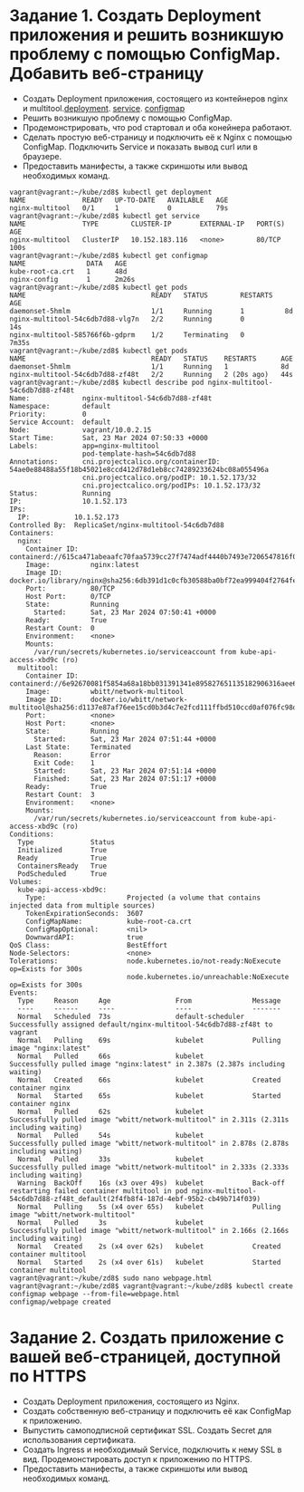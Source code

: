 # Задание 1. Создать Deployment приложения и решить возникшую проблему с помощью ConfigMap. Добавить веб-страницу
- Создать Deployment приложения, состоящего из контейнеров nginx и multitool.[deployment](https://github.com/EVolgina/kuber-2.3/blob/main/deployment.yaml). [service](). [configmap]()
- Решить возникшую проблему с помощью ConfigMap.
- Продемонстрировать, что pod стартовал и оба конейнера работают.
- Сделать простую веб-страницу и подключить её к Nginx с помощью ConfigMap. Подключить Service и показать вывод curl или в браузере.
- Предоставить манифесты, а также скриншоты или вывод необходимых команд.
```
vagrant@vagrant:~/kube/zd8$ kubectl get deployment
NAME              READY   UP-TO-DATE   AVAILABLE   AGE
nginx-multitool   0/1     1            0           79s
vagrant@vagrant:~/kube/zd8$ kubectl get service
NAME              TYPE        CLUSTER-IP       EXTERNAL-IP   PORT(S)             AGE
nginx-multitool   ClusterIP   10.152.183.116   <none>        80/TCP              100s
vagrant@vagrant:~/kube/zd8$ kubectl get configmap
NAME               DATA   AGE
kube-root-ca.crt   1      48d
nginx-config       1      2m26s
vagrant@vagrant:~/kube/zd8$ kubectl get pods
NAME                               READY   STATUS        RESTARTS   AGE
daemonset-5hmlm                    1/1     Running       1          8d
nginx-multitool-54c6db7d88-vlg7n   2/2     Running       0          14s
nginx-multitool-585766f6b-gdprm    1/2     Terminating   0          7m35s
vagrant@vagrant:~/kube/zd8$ kubectl get pods
NAME                               READY   STATUS    RESTARTS      AGE
daemonset-5hmlm                    1/1     Running   1             8d
nginx-multitool-54c6db7d88-zf48t   2/2     Running   2 (20s ago)   44s
vagrant@vagrant:~/kube/zd8$ kubectl describe pod nginx-multitool-54c6db7d88-zf48t
Name:             nginx-multitool-54c6db7d88-zf48t
Namespace:        default
Priority:         0
Service Account:  default
Node:             vagrant/10.0.2.15
Start Time:       Sat, 23 Mar 2024 07:50:33 +0000
Labels:           app=nginx-multitool
                  pod-template-hash=54c6db7d88
Annotations:      cni.projectcalico.org/containerID: 54ae0e88488a55f18b45021e8ccd412d78d1eb8cc74289233624bc08a055496a
                  cni.projectcalico.org/podIP: 10.1.52.173/32
                  cni.projectcalico.org/podIPs: 10.1.52.173/32
Status:           Running
IP:               10.1.52.173
IPs:
  IP:           10.1.52.173
Controlled By:  ReplicaSet/nginx-multitool-54c6db7d88
Containers:
  nginx:
    Container ID:   containerd://615ca471abeaafc70faa5739cc27f7474adf4440b7493e7206547816f0abb8f5
    Image:          nginx:latest
    Image ID:       docker.io/library/nginx@sha256:6db391d1c0cfb30588ba0bf72ea999404f2764febf0f1f196acd5867ac7efa7e
    Port:           80/TCP
    Host Port:      0/TCP
    State:          Running
      Started:      Sat, 23 Mar 2024 07:50:41 +0000
    Ready:          True
    Restart Count:  0
    Environment:    <none>
    Mounts:
      /var/run/secrets/kubernetes.io/serviceaccount from kube-api-access-xbd9c (ro)
  multitool:
    Container ID:   containerd://6e92670081f5854a68a18bb031391341e895827651135182906316aee6ef7db1
    Image:          wbitt/network-multitool
    Image ID:       docker.io/wbitt/network-multitool@sha256:d1137e87af76ee15cd0b3d4c7e2fcd111ffbd510ccd0af076fc98dddfc50a735
    Port:           <none>
    Host Port:      <none>
    State:          Running
      Started:      Sat, 23 Mar 2024 07:51:44 +0000
    Last State:     Terminated
      Reason:       Error
      Exit Code:    1
      Started:      Sat, 23 Mar 2024 07:51:14 +0000
      Finished:     Sat, 23 Mar 2024 07:51:17 +0000
    Ready:          True
    Restart Count:  3
    Environment:    <none>
    Mounts:
      /var/run/secrets/kubernetes.io/serviceaccount from kube-api-access-xbd9c (ro)
Conditions:
  Type              Status
  Initialized       True
  Ready             True
  ContainersReady   True
  PodScheduled      True
Volumes:
  kube-api-access-xbd9c:
    Type:                    Projected (a volume that contains injected data from multiple sources)
    TokenExpirationSeconds:  3607
    ConfigMapName:           kube-root-ca.crt
    ConfigMapOptional:       <nil>
    DownwardAPI:             true
QoS Class:                   BestEffort
Node-Selectors:              <none>
Tolerations:                 node.kubernetes.io/not-ready:NoExecute op=Exists for 300s
                             node.kubernetes.io/unreachable:NoExecute op=Exists for 300s
Events:
  Type     Reason     Age                From               Message
  ----     ------     ----               ----               -------
  Normal   Scheduled  73s                default-scheduler  Successfully assigned default/nginx-multitool-54c6db7d88-zf48t to vagrant
  Normal   Pulling    69s                kubelet            Pulling image "nginx:latest"
  Normal   Pulled     66s                kubelet            Successfully pulled image "nginx:latest" in 2.387s (2.387s including waiting)
  Normal   Created    66s                kubelet            Created container nginx
  Normal   Started    65s                kubelet            Started container nginx
  Normal   Pulled     62s                kubelet            Successfully pulled image "wbitt/network-multitool" in 2.311s (2.311s including waiting)
  Normal   Pulled     54s                kubelet            Successfully pulled image "wbitt/network-multitool" in 2.878s (2.878s including waiting)
  Normal   Pulled     33s                kubelet            Successfully pulled image "wbitt/network-multitool" in 2.333s (2.333s including waiting)
  Warning  BackOff    16s (x3 over 49s)  kubelet            Back-off restarting failed container multitool in pod nginx-multitool-54c6db7d88-zf48t_default(2f4fb8f4-187d-4ebf-95b2-cb49b714f039)
  Normal   Pulling    5s (x4 over 65s)   kubelet            Pulling image "wbitt/network-multitool"
  Normal   Pulled     3s                 kubelet            Successfully pulled image "wbitt/network-multitool" in 2.166s (2.166s including waiting)
  Normal   Created    2s (x4 over 62s)   kubelet            Created container multitool
  Normal   Started    2s (x4 over 61s)   kubelet            Started container multitool
vagrant@vagrant:~/kube/zd8$ sudo nano webpage.html
vagrant@vagrant:~/kube/zd8$ vagrant@vagrant:~/kube/zd8$ kubectl create configmap webpage --from-file=webpage.html
configmap/webpage created
```

  
# Задание 2. Создать приложение с вашей веб-страницей, доступной по HTTPS
- Создать Deployment приложения, состоящего из Nginx.
- Создать собственную веб-страницу и подключить её как ConfigMap к приложению.
- Выпустить самоподписной сертификат SSL. Создать Secret для использования сертификата.
- Создать Ingress и необходимый Service, подключить к нему SSL в вид. Продемонстировать доступ к приложению по HTTPS.
- Предоставить манифесты, а также скриншоты или вывод необходимых команд.
